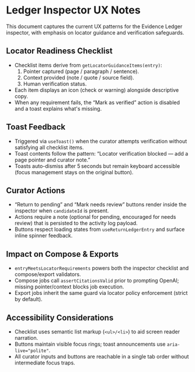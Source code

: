 # Ledger Inspector UX Notes

This document captures the current UX patterns for the Evidence Ledger inspector, with emphasis on locator guidance and verification safeguards.

## Locator Readiness Checklist

- Checklist items derive from `getLocatorGuidanceItems(entry)`:
  1. Pointer captured (page / paragraph / sentence).
  2. Context provided (note / quote / source field).
  3. Human verification status.
- Each item displays an icon (check or warning) alongside descriptive copy.
- When any requirement fails, the “Mark as verified” action is disabled and a toast explains what's missing.

## Toast Feedback

- Triggered via `useToast()` when the curator attempts verification without satisfying all checklist items.
- Toast contents follow the pattern: “Locator verification blocked — add a page pointer and curator note.”
- Toasts auto-dismiss after 5 seconds but remain keyboard accessible (focus management stays on the original button).

## Curator Actions

- “Return to pending” and “Mark needs review” buttons render inside the inspector when `candidateId` is present.
- Actions require a note (optional for pending, encouraged for needs review) that is persisted to the activity log payload.
- Buttons respect loading states from `useReturnLedgerEntry` and surface inline spinner feedback.

## Impact on Compose & Exports

- `entryMeetsLocatorRequirements` powers both the inspector checklist and compose/export validators.
- Compose jobs call `assertCitationsValid` prior to prompting OpenAI; missing pointer/context blocks job execution.
- Export jobs inherit the same guard via locator policy enforcement (strict by default).

## Accessibility Considerations

- Checklist uses semantic list markup (`<ul>/<li>`) to aid screen reader narration.
- Buttons maintain visible focus rings; toast announcements use `aria-live="polite"`.
- All curator inputs and buttons are reachable in a single tab order without intermediate focus traps.
